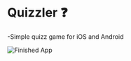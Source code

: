 # Quizzler ❓

-Simple quizz game for iOS and Android

![Finished App](https://github.com/londonappbrewery/Images/blob/master/quizzler-demo.gif)

